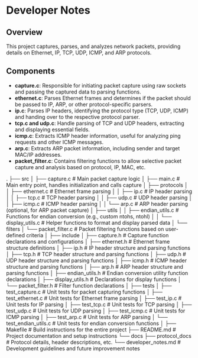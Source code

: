 
# Developer Notes

## Overview
This project captures, parses, and analyzes network packets, providing details on Ethernet, IP, TCP, UDP, ICMP, and ARP protocols.

## Components

- **capture.c**: Responsible for initiating packet capture using raw sockets and passing the captured data to parsing functions.
- **ethernet.c**: Parses Ethernet frames and determines if the packet should be passed to IP, ARP, or other protocol-specific parsers.
- **ip.c**: Parses IP headers, identifying the protocol type (TCP, UDP, ICMP) and handing over to the respective protocol parser.
- **tcp.c and udp.c**: Handle parsing of TCP and UDP headers, extracting and displaying essential fields.
- **icmp.c**: Extracts ICMP header information, useful for analyzing ping requests and other ICMP messages.
- **arp.c**: Extracts ARP packet information, including sender and target MAC/IP addresses.
- **packet_filter.c**: Contains filtering functions to allow selective packet capture and analysis based on protocol, IP, MAC, etc.

.
├── src
│   ├── capture.c           # Main packet capture logic
│   ├── main.c              # Main entry point, handles initialization and calls capture
│   ├── protocols
│   │   ├── ethernet.c      # Ethernet frame parsing
│   │   ├── ip.c            # IP header parsing
│   │   ├── tcp.c           # TCP header parsing
│   │   ├── udp.c           # UDP header parsing
│   │   ├── icmp.c          # ICMP header parsing
│   │   └── arp.c           # ARP header parsing (optional, for ARP packet capture)
│   ├── utils
│   │   ├── endian_utils.c  # Functions for endian conversion (e.g., custom ntohs, ntohl)
│   │   └── display_utils.c # Helper functions to format and display parsed data
│   └── filters
│       └── packet_filter.c # Packet filtering functions based on user-defined criteria
│
├── include
│   ├── capture.h           # Capture function declarations and configurations
│   ├── ethernet.h          # Ethernet frame structure definitions
│   ├── ip.h                # IP header structure and parsing functions
│   ├── tcp.h               # TCP header structure and parsing functions
│   ├── udp.h               # UDP header structure and parsing functions
│   ├── icmp.h              # ICMP header structure and parsing functions
│   ├── arp.h               # ARP header structure and parsing functions
│   ├── endian_utils.h      # Endian conversion utility function declarations
│   ├── display_utils.h     # Declarations for display functions
│   └── packet_filter.h     # Filter function declarations
│
├── tests
│   ├── test_capture.c      # Unit tests for packet capturing functions
│   ├── test_ethernet.c     # Unit tests for Ethernet frame parsing
│   ├── test_ip.c           # Unit tests for IP parsing
│   ├── test_tcp.c          # Unit tests for TCP parsing
│   ├── test_udp.c          # Unit tests for UDP parsing
│   ├── test_icmp.c         # Unit tests for ICMP parsing
│   ├── test_arp.c          # Unit tests for ARP parsing
│   └── test_endian_utils.c # Unit tests for endian conversion functions
│
├── Makefile                # Build instructions for the entire project
├── README.md               # Project documentation and setup instructions
└── docs
    ├── protocol_docs       # Protocol details, header descriptions, etc.
    └── developer_notes.md  # Development guidelines and future improvement notes